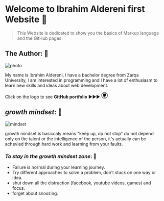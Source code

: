 # Welcome to Ibrahim Aldereni first Website 🔗
> This Website is dedicated to show you the basics of Markup language and the GitHub pages.

## The Author: 👨

![photo](https://media-exp1.licdn.com/dms/image/C5103AQEajfIH2u2cEQ/profile-displayphoto-shrink_400_400/0/1517434007616?e=1622073600&v=beta&t=6NhXZ_0z_4FtH70umcgu1YK2jQGb0J-fz4Mi1OVjnw8)

My name is Ibrahim Aldereni, I have a bachelor degree from Zarqa University, I am interested in programming and I have a lot of enthusiasm to learn new skills and ideas about web development.

Click on the logo to see **GitHub portfolio** ▶️▶️▶️ [![git logo](https://github.com/Ibrahim-Aldereni/reading-notes/blob/main/git.png)](https://github.com/Ibrahim-Aldereni)

## _growth mindset_: 🧠

![mindset](https://tofasakademi.com/wp-content/uploads/2019/06/growth-mindset3.png)

growth mindset is basiccaly means "keep up, dp not stop" do not depend only on the talent or the intelligence of the person, it's actually can be achevied through hard work and learning from your faults.

### _To stay in the growth mindset zone_: 💪
- Failure is normal during your learning journey.
- Try different approaches to solve a problem, don't stuck on one way or idea.
- shut down all the distraction (facebook, youtube videos, games) and focus.
- forget about snoozing.

### 
